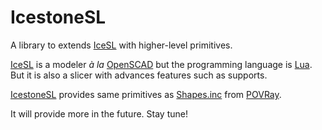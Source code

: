 IcestoneSL
==========

A library to extends [IceSL](http://webloria.loria.fr/~slefebvr/icesl/) with higher-level primitives.

[IceSL](http://webloria.loria.fr/~slefebvr/icesl/) is a modeler *à la* [OpenSCAD](http://www.openscad.org/) but the programming language is [Lua](http://www.lua.org/). But it is also a slicer with advances features such as supports.

[IcestoneSL](https://github.com/loic-fejoz/IcestoneSL) provides same primitives as [Shapes.inc](http://www.povray.org/documentation/view/3.7.0/468/) from [POVRay](http://www.povray.org/).

It will provide more in the future. Stay tune!
